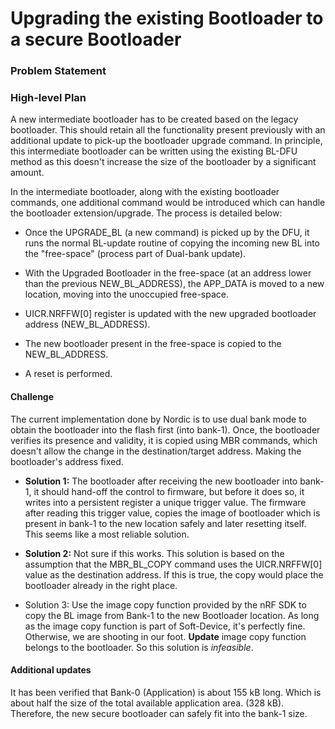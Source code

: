 # Upgrading the existing Bootloader to a secure Bootloader

### Problem Statement

### High-level Plan

A new intermediate bootloader has to be created based on the legacy bootloader. This should retain all the functionality present previously with an additional update to pick-up the bootloader upgrade command. In principle, this intermediate bootloader can be written using the existing BL-DFU method as this doesn't increase the size of the bootloader by a significant amount.

In the intermediate bootloader, along with the existing bootloader commands, one additional command would be introduced which can handle the bootloader extension/upgrade. The process is detailed below:

* Once the UPGRADE_BL (a new command) is picked up by the DFU, it runs the normal BL-update routine of copying the incoming new BL into the "free-space" (process part of Dual-bank update).

* With the Upgraded Bootloader in the free-space (at an address lower than the previous NEW_BL_ADDRESS), the APP_DATA is moved to a new location, moving into the unoccupied free-space.

* UICR.NRFFW[0] register is updated with the new upgraded bootloader address (NEW_BL_ADDRESS).

* The new bootloader present in the free-space is copied to the NEW_BL_ADDRESS.

* A reset is performed.

#### Challenge
The current implementation done by Nordic is to use dual bank mode to obtain the bootloader into the flash first (into bank-1). Once, the bootloader verifies its presence and validity, it is copied using MBR commands, which doesn't allow the change in the destination/target address. Making the bootloader's address fixed.

* **Solution 1:** The bootloader after receiving the new bootloader into bank-1, it should hand-off the control to firmware, but before it does so, it writes into a persistent register a unique trigger value. The firmware after reading this trigger value, copies the image of bootloader which is present in bank-1 to the new location safely and later resetting itself. This seems like a most reliable solution.

* **Solution 2:** Not sure if this works. This solution is based on the assumption that the MBR_BL_COPY command uses the UICR.NRFFW[0] value as the destination address. If this is true, the copy would place the bootloader already in the right place.

* Solution 3: Use the image copy function provided by the nRF SDK to copy the BL image from Bank-1 to the new Bootloader location. As long as the image copy function is part of Soft-Device, it's perfectly fine. Otherwise, we are shooting in our foot. **Update** image copy function belongs to the bootloader. So this solution is *infeasible*.

#### Additional updates
It has been verified that Bank-0 (Application) is about 155 kB long. Which is about half the size of the total available application area. (328 kB). Therefore, the new secure bootloader can safely fit into the bank-1 size.